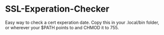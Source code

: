# SSL-Experation-Checker
Easy way to check a cert experation date. Copy this in your .local/bin folder, or wherever your $PATH points to and CHMOD it to 755.
